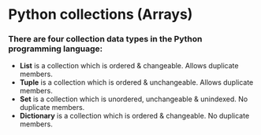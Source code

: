 # Python collections (Arrays)

### There are four collection data types in the Python programming language:

* **List** is a collection which is ordered & changeable. Allows duplicate members.
* **Tuple** is a collection which is ordered & unchangeable. Allows duplicate members.
* **Set** is a collection which is unordered, unchangeable & unindexed. No duplicate members.
* **Dictionary** is a collection which is ordered & changeable. No duplicate members.